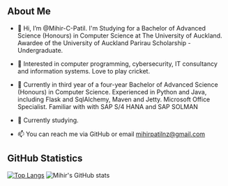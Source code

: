 ## About Me
- 👋 Hi, I’m @Mihir-C-Patil. I'm Studying for a Bachelor of Advanced Science (Honours) in Computer Science at The University of Auckland.
  Awardee of the University of Auckland Parirau Scholarship - Undergraduate.

- 👀 Interested in computer programming, cybersecurity, IT consultancy and information systems. Love to play cricket.

- 🌱 Currently in third year of a four-year Bachelor of Advanced Science (Honours) in Computer Science. Experienced in Python and Java, including Flask and SqlAlchemy, Maven and Jetty. Microsoft Office Specialist. Familiar with with SAP S/4 HANA and SAP SOLMAN

- 📖 Currently studying.

- 📫 You can reach me via GitHub or email mihirpatilnz@gmail.com

## GitHub Statistics 
 [![Top Langs](https://github-readme-stats.vercel.app/api/top-langs/?username=Mihir-C-Patil&layout=donut\&bg_color=30,e96443,904e95\&title_color=fff\&text_color=fff)](https://github.com/Mihir-C-Patil/github-readme-stats) ![Mihir's GitHub stats](https://github-readme-stats.vercel.app/api?username=Mihir-C-Patil&show_icons=true&line_height=28\&bg_color=30,e96443,904e95\&title_color=fff\&text_color=fff)

<!---
Mihir-C-Patil/Mihir-C-Patil is a ✨ special ✨ repository because its `README.md` (this file) appears on your GitHub profile.
You can click the Preview link to take a look at your changes.
--->
